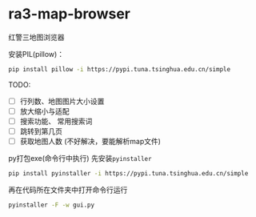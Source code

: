 # ra3-map-browser
红警三地图浏览器

安装PIL(pillow)：
```bash
pip install pillow -i https://pypi.tuna.tsinghua.edu.cn/simple
```

TODO:

- [ ] 行列数、地图图片大小设置
- [ ] 放大缩小与适配
- [ ] 搜索功能、 常用搜索词
- [ ] 跳转到第几页
- [ ] 获取地图人数 (不好解决，要能解析map文件)

py打包exe(命令行中执行)
先安装`pyinstaller`
```bash
pip install pyinstaller -i https://pypi.tuna.tsinghua.edu.cn/simple
```
再在代码所在文件夹中打开命令行运行
```bash
pyinstaller -F -w gui.py
```
